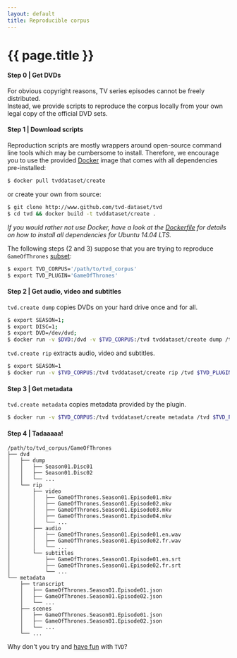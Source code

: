 ```yaml
---
layout: default
title: Reproducible corpus
---
```


# {{ page.title }}

#### Step 0 | Get DVDs

For obvious copyright reasons, TV series episodes cannot be freely distributed.  
Instead, we provide scripts to reproduce the corpus locally from your own legal copy of the official DVD sets.

#### Step 1 | Download scripts

Reproduction scripts are mostly wrappers around open-source command line tools which may be cumbersome to install. Therefore, we encourage you to use the provided [Docker](http://www.docker.io) image that comes with all dependencies pre-installed:

```bash
$ docker pull tvddataset/create
```

or create your own from source:

```bash
$ git clone http://www.github.com/tvd-dataset/tvd
$ cd tvd && docker build -t tvddataset/create .
```

*If you would rather not use Docker, have a look at the [Dockerfile](https://github.com/tvd-dataset/tvd/blob/master/Dockerfile) for details on how to install all dependencies for Ubuntu 14.04 LTS.*


The following steps (2 and 3) suppose that you are trying to reproduce `GameOfThrones` [subset](/plugins): 

```bash
$ export TVD_CORPUS='/path/to/tvd_corpus'
$ export TVD_PLUGIN='GameOfThrones'
```

#### Step 2 | Get audio, video and subtitles

`tvd.create dump` copies DVDs on your hard drive once and for all.

```bash
$ export SEASON=1; 
$ export DISC=1;
$ export DVD=/dev/dvd;
$ docker run -v $DVD:/dvd -v $TVD_CORPUS:/tvd tvddataset/create dump /tvd $TVD_PLUGIN $SEASON $DISC
```

`tvd.create rip` extracts audio, video and subtitles.

```bash
$ export SEASON=1
$ docker run -v $TVD_CORPUS:/tvd tvddataset/create rip /tvd $TVD_PLUGIN $SEASON
```

#### Step 3 | Get metadata

`tvd.create metadata` copies metadata provided by the plugin.

```bash
$ docker run -v $TVD_CORPUS:/tvd tvddataset/create metadata /tvd $TVD_PLUGIN
```

#### Step 4 | Tadaaaaa!

```
/path/to/tvd_corpus/GameOfThrones
├── dvd
│   ├── dump
│   │   ├── Season01.Disc01
│   │   ├── Season01.Disc02
│   │   └── ...
│   └── rip
│       ├── video
│       │   ├── GameOfThrones.Season01.Episode01.mkv
│       │   ├── GameOfThrones.Season01.Episode02.mkv
│       │   ├── GameOfThrones.Season01.Episode03.mkv
│       │   ├── GameOfThrones.Season01.Episode04.mkv
│       │   └── ...
│       ├── audio
│       │   ├── GameOfThrones.Season01.Episode01.en.wav
│       │   ├── GameOfThrones.Season01.Episode02.fr.wav
│       │   └── ...
│       └── subtitles
│           ├── GameOfThrones.Season01.Episode01.en.srt
│           ├── GameOfThrones.Season01.Episode02.fr.srt
│           └── ...
└── metadata
    ├── transcript
    │   ├── GameOfThrones.Season01.Episode01.json
    │   ├── GameOfThrones.Season01.Episode02.json
    │   └── ...
    ├── scenes
    │   ├── GameOfThrones.Season01.Episode01.json
    │   ├── GameOfThrones.Season01.Episode02.json
    │   └── ...
    └── ...
```

Why don't you try and [have fun](/research) with `TVD`?